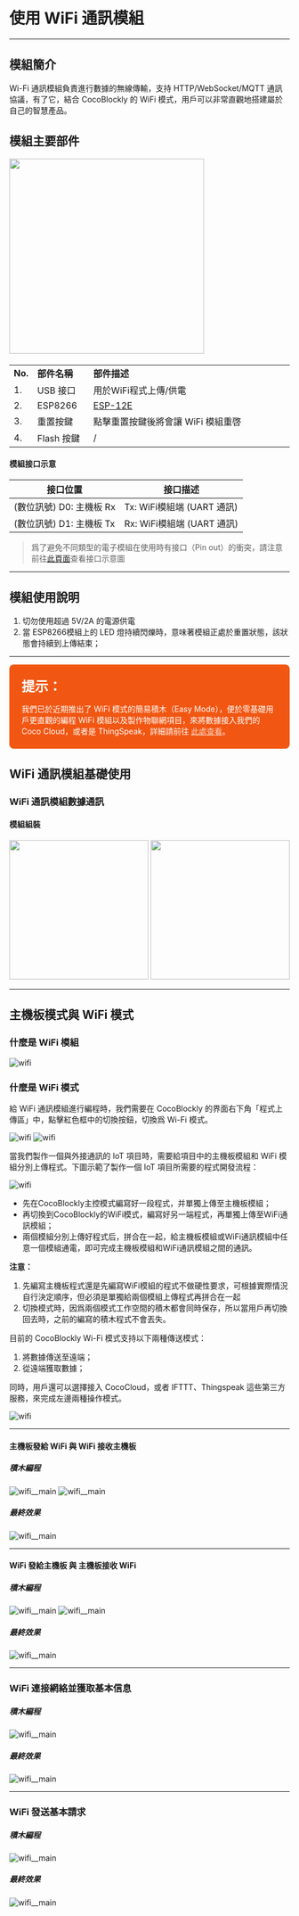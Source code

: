 # 使用 WiFi 通訊模組
---

## 模組簡介

Wi-Fi 通訊模組負責進行數據的無線傳輸，支持 HTTP/WebSocket/MQTT 通訊協議，有了它，結合 CocoBlockly 的 WiFi 模式，用戶可以非常直觀地搭建屬於自己的智慧產品。

## 模組主要部件

<img src="/media/cocomod/modPic_0003_R0010176.jpg" width="350"/>

<table style="margin-top:20px;">
	<tr>
		<td width="6%" style="font-weight: bold;">No.</td>
		<td width="20%" style="font-weight: bold;">部件名稱</td>
		<td style="font-weight: bold;">部件描述</td>
	</tr>
	<tr>
		<td>1.</td>
		<td>USB 接口</td>
		<td>用於WiFi程式上傳/供電</td>
	</tr>
	<tr>
		<td>2.</td>
		<td>ESP8266</td>
		<td><a href='https://www.kloppenborg.net/images/blog/esp8266/esp8266-esp12e-specs.pdf' target='_blank'>ESP-12E</a></td>
	</tr>
	<tr>
		<td>3.</td>
		<td>重置按鍵</td>
		<td>點擊重置按鍵後將會讓 WiFi 模組重啓</td>
	</tr>
	<tr>
		<td>4.</td>
		<td>Flash 按鍵</td>
		<td>/</td>
	</tr>
</table>


#### 模組接口示意

| 接口位置 | 接口描述           |
| -------- | ------------------ |
| (數位訊號) D0: 主機板 Rx    | Tx: WiFi模組端 (UART 通訊)       |
| (數位訊號) D1: 主機板 Tx   | Rx: WiFi模組端 (UART 通訊) |

> 爲了避免不同類型的電子模組在使用時有接口（Pin out）的衝突，請注意前往[此頁面](/cocomod/pinout-map)查看接口示意圖

---

## 模組使用說明

1. 切勿使用超過 5V/2A 的電源供電
2. 當 ESP8266模組上的 LED 燈持續閃爍時，意味著模組正處於重置狀態，該狀態會持續到上傳結束；

---

<div style="border-radius:8px;background-color:#f15713; color:#fff;padding:20px 22px;">
	<b style="color:#fff;font-size:24px;padding-bottom:-20px;">提示：</b>
	<p style="margin-bottom:2px;">我們已於近期推出了 WiFi 模式的簡易積木（Easy Mode），便於零基礎用戶更直觀的編程 WiFi 模組以及製作物聯網項目，來將數據接入我們的 Coco Cloud，或者是 ThingSpeak，詳細請前往 <a href="../#/cocomod/wifi-easymode" style="text-decoration:underline;color:rgba(255,255,255,.75);">此處查看</a>。</p>
</div>

## WiFi 通訊模組基礎使用

### WiFi 通訊模組數據通訊

#### 模組組裝

<img src="/media/wifi__main--split.jpeg" width="250"/>
<img src="/media/wifi__main--assemble.jpeg" width="250"/>

---

## 主機板模式與 WiFi 模式

### 什麼是 WiFi 模組

![wifi](../media/intro_wifi_1.png)

### 什麼是 WiFi 模式

給 WiFi 通訊模組進行編程時，我們需要在 CocoBlockly 的界面右下角「程式上傳區」中，點擊紅色框中的切換按鈕，切換爲 Wi-Fi 模式。

![wifi](../media/intro_wifi_3.png)
![wifi](../media/intro_wifi_2.png)

當我們製作一個與外接通訊的 IoT 項目時，需要給項目中的主機板模組和 WiFi 模組分別上傳程式。下圖示範了製作一個 IoT 項目所需要的程式開發流程：

![wifi](../media/intro_wifi_4.png)

* 先在CocoBlockly主控模式編寫好一段程式，并單獨上傳至主機板模組；
* 再切換到CocoBlockly的WiFi模式，編寫好另一端程式，再單獨上傳至WiFi通訊模組；
* 兩個模組分別上傳好程式后，拼合在一起，給主機板模組或WiFi通訊模組中任意一個模組通電，即可完成主機板模組和WiFi通訊模組之間的通訊。

**注意：** 
1. 先編寫主機板程式還是先編寫WiFi模組的程式不做硬性要求，可根據實際情況自行決定順序，但必須是單獨給兩個模組上傳程式再拼合在一起
2. 切換模式時，因爲兩個模式工作空間的積木都會同時保存，所以當用戶再切換回去時，之前的編寫的積木程式不會丟失。

目前的 CocoBlockly Wi-Fi 模式支持以下兩種傳送模式：

1. 將數據傳送至遠端；
2. 從遠端獲取數據；

<!-- pagebreak -->

同時，用戶還可以選擇接入 CocoCloud，或者 IFTTT、Thingspeak 這些第三方服務，來完成左邊兩種操作模式。

![wifi](../media/intro_wifi_5.png)

---
#### 主機板發給 WiFi 與 WiFi 接收主機板

##### 積木編程

![wifi__main](../media/wifi__main--blockly-1-1.jpeg)
![wifi__main](../media/wifi__main--blockly-1-2.jpeg)

##### 最終效果

![wifi__main](../media/wifi__main--sample-1.jpeg)

---

#### WiFi 發給主機板 與 主機板接收 WiFi

##### 積木編程

![wifi__main](../media/wifi__main--blockly-2-1.jpeg)
![wifi__main](../media/wifi__main--blockly-2-2.jpeg)

##### 最終效果

![wifi__main](../media/wifi__main--sample-2.jpeg)

---

### WiFi 連接網絡並獲取基本信息

##### 積木編程

![wifi__main](../media/wifi__main--blockly-3.jpeg)

##### 最終效果

![wifi__main](../media/wifi__main--sample-3.jpeg)

---

### WiFi 發送基本請求

##### 積木編程

![wifi__main](../media/wifi__main--blockly-4.jpeg)

##### 最終效果

![wifi__main](../media/wifi__main--sample-4.jpeg)
